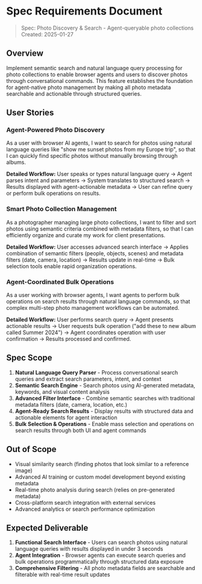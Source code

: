 # Spec Requirements Document

> Spec: Photo Discovery & Search - Agent-queryable photo collections
> Created: 2025-01-27

## Overview

Implement semantic search and natural language query processing for photo collections to enable browser agents and users to discover photos through conversational commands. This feature establishes the foundation for agent-native photo management by making all photo metadata searchable and actionable through structured queries.

## User Stories

### Agent-Powered Photo Discovery

As a user with browser AI agents, I want to search for photos using natural language queries like "show me sunset photos from my Europe trip", so that I can quickly find specific photos without manually browsing through albums.

**Detailed Workflow:** User speaks or types natural language query → Agent parses intent and parameters → System translates to structured search → Results displayed with agent-actionable metadata → User can refine query or perform bulk operations on results.

### Smart Photo Collection Management

As a photographer managing large photo collections, I want to filter and sort photos using semantic criteria combined with metadata filters, so that I can efficiently organize and curate my work for client presentations.

**Detailed Workflow:** User accesses advanced search interface → Applies combination of semantic filters (people, objects, scenes) and metadata filters (date, camera, location) → Results update in real-time → Bulk selection tools enable rapid organization operations.

### Agent-Coordinated Bulk Operations

As a user working with browser agents, I want agents to perform bulk operations on search results through natural language commands, so that complex multi-step photo management workflows can be automated.

**Detailed Workflow:** User performs search query → Agent presents actionable results → User requests bulk operation ("add these to new album called Summer 2024") → Agent coordinates operation with user confirmation → Results processed and confirmed.

## Spec Scope

1. **Natural Language Query Parser** - Process conversational search queries and extract search parameters, intent, and context
2. **Semantic Search Engine** - Search photos using AI-generated metadata, keywords, and visual content analysis
3. **Advanced Filter Interface** - Combine semantic searches with traditional metadata filters (date, camera, location, etc.)
4. **Agent-Ready Search Results** - Display results with structured data and actionable elements for agent interaction
5. **Bulk Selection & Operations** - Enable mass selection and operations on search results through both UI and agent commands

## Out of Scope

- Visual similarity search (finding photos that look similar to a reference image)
- Advanced AI training or custom model development beyond existing metadata
- Real-time photo analysis during search (relies on pre-generated metadata)
- Cross-platform search integration with external services
- Advanced analytics or search performance optimization

## Expected Deliverable

1. **Functional Search Interface** - Users can search photos using natural language queries with results displayed in under 3 seconds
2. **Agent Integration** - Browser agents can execute search queries and bulk operations programmatically through structured data exposure
3. **Comprehensive Filtering** - All photo metadata fields are searchable and filterable with real-time result updates